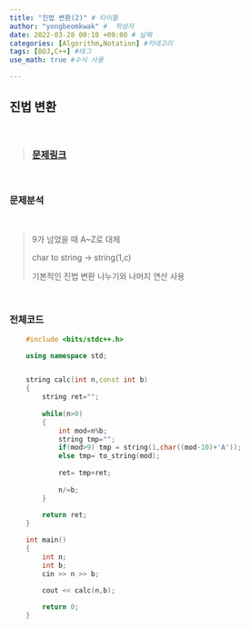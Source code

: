 ```yaml
---
title: "진법 변환(2)" # 타이틀 
author: "yongbeomkwak" #  작성자 
date: 2022-03-28 00:10 +09:00 # 날짜  
categories: [Algorithm,Notation] #카데고리 
tags: [BOJ,C++] #테그 
use_math: true #수식 사용

---
```


## 진법 변환

<br>

> ### [문제링크](https://www.acmicpc.net/problem/2745)

<br>

### 문제분석 

<br>
    
>  9가 넘었을 때 A~Z로 대체 
> 
>  char to string -> string(1,c)
>
>  기본적인 진법 변환 나누기와 나머지 연산 사용



<br>

### 전체코드

~~~ c++
    #include <bits/stdc++.h>

    using namespace std;


    string calc(int n,const int b)
    {
        string ret="";
        
        while(n>0)
        {
            int mod=n%b;
            string tmp="";
            if(mod>9) tmp = string(1,char((mod-10)+'A'));
            else tmp= to_string(mod);
            
            ret= tmp+ret;
            
            n/=b;
        }
        
        return ret;
    }

    int main()
    {
        int n;
        int b;
        cin >> n >> b;
    
        cout << calc(n,b);

        return 0;
    }
~~~
